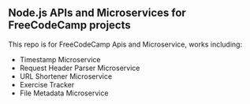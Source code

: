## Node.js APIs and Microservices for FreeCodeCamp projects

This repo is for FreeCodeCamp Apis and Microservice, works including:

- Timestamp Microservice
- Request Header Parser Microservice
- URL Shortener Microservice
- Exercise Tracker
- File Metadata Microservice